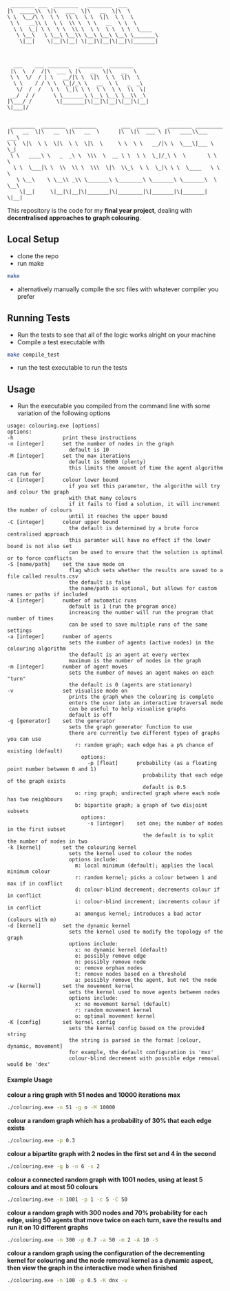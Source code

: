 ```

 ________ ___  ________   ________  ___                                  
|\  _____\\  \|\   ___  \|\   __  \|\  \                                 
\ \  \__/\ \  \ \  \\ \  \ \  \|\  \ \  \                                
 \ \   __\\ \  \ \  \\ \  \ \   __  \ \  \                               
  \ \  \_| \ \  \ \  \\ \  \ \  \ \  \ \  \____                          
   \ \__\   \ \__\ \__\\ \__\ \__\ \__\ \_______\                        
    \|__|    \|__|\|__| \|__|\|__|\|__|\|_______|                        
                                                                         
                                                                         
                                                                         
  ___    ___ _______   ________  ________                                
 |\  \  /  /|\  ___ \ |\   __  \|\   __  \                               
 \ \  \/  / | \   __/|\ \  \|\  \ \  \|\  \                              
  \ \    / / \ \  \_|/_\ \   __  \ \   _  _\                             
   \/  /  /   \ \  \_|\ \ \  \ \  \ \  \\  \|                            
 __/  / /      \ \_______\ \__\ \__\ \__\\ _\                            
|\___/ /        \|_______|\|__|\|__|\|__|\|__|                           
\|___|/                                                                  
                                                                         
                                                                         
 ________  ________  ________        ___  _______   ________ _________   
|\   __  \|\   __  \|\   __  \      |\  \|\  ___ \ |\   ____\\___   ___\ 
\ \  \|\  \ \  \|\  \ \  \|\  \     \ \  \ \   __/|\ \  \___\|___ \  \_| 
 \ \   ____\ \   _  _\ \  \\\  \  __ \ \  \ \  \_|/_\ \  \       \ \  \  
  \ \  \___|\ \  \\  \\ \  \\\  \|\  \\_\  \ \  \_|\ \ \  \____   \ \  \ 
   \ \__\    \ \__\\ _\\ \_______\ \________\ \_______\ \_______\  \ \__\
    \|__|     \|__|\|__|\|_______|\|________|\|_______|\|_______|   \|__|

```

This repository is the code for my **final year project**, dealing with **decentralised approaches to graph colouring**.

## Local Setup

- clone the repo
- run make
```sh
make
```
- alternatively manually compile the src files with whatever compiler you prefer

## Running Tests

- Run the tests to see that all of the logic works alright on your machine
- Compile a test executable with
```sh
make compile_test
``` 
- run the test executable to run the tests


## Usage

- Run the executable you compiled from the command line with some variation of the following options
```
usage: colouring.exe [options]
options:
-h                print these instructions
-n [integer]      set the number of nodes in the graph
                    default is 10
-M [integer]      set the max iterations
                    default is 50000 (plenty)
                    this limits the amount of time the agent algorithm can run for
-c [integer]      colour lower bound
                    if you set this parameter, the algorithm will try and colour the graph
                    with that many colours
                    if it fails to find a solution, it will increment the number of colours
                    until it reaches the upper bound
-C [integer]      colour upper bound
                    the default is determined by a brute force centralised approach
                    this paramter will have no effect if the lower bound is not also set
                    can be used to ensure that the solution is optimal or to force conflicts
-S [name/path]    set the save mode on
                    flag which sets whether the results are saved to a file called results.csv
                    the default is false
                    the name/path is optional, but allows for custom names or paths if included
-A [integer]      number of automatic runs
                    default is 1 (run the program once)
                    increasing the number will run the program that number of times
                    can be used to save multiple runs of the same settings
-a [integer]      number of agents
                    sets the number of agents (active nodes) in the colouring algorithm
                    the default is an agent at every vertex
                    maximum is the number of nodes in the graph
-m [integer]      number of agent moves
                    sets the number of moves an agent makes on each "turn"
                    the default is 0 (agents are stationary)
-v                set visualise mode on
                    prints the graph when the colouring is complete
                    enters the user into an interactive traversal mode
                    can be useful to help visualise graphs
                    default is off
-g [generator]    set the generator
                    sets the graph generator function to use
                    there are currently two different types of graphs you can use
                      r: random graph; each edge has a p% chance of existing (default)
                        options:
                          -p [float]      probability (as a floating point number between 0 and 1)
                                            probability that each edge of the graph exists
                                            default is 0.5
                      o: ring graph; undirected graph where each node has two neighbours
                      b: bipartite graph; a graph of two disjoint subsets
                        options:
                          -s [integer]    set one; the number of nodes in the first subset
                                            the default is to split the number of nodes in two
-k [kernel]       set the colouring kernel
                    sets the kernel used to colour the nodes
                    options include:
                      m: local minimum (default); applies the local minimum colour
                      r: random kernel; picks a colour between 1 and max if in conflict
                      d: colour-blind decrement; decrements colour if in conflict
                      i: colour-blind increment; increments colour if in conflict
                      a: amongus kernel; introduces a bad actor (colours with m)
-d [kernel]       set the dynamic kernel
                    sets the kernel used to modify the topology of the graph
                    options include:
                      x: no dynamic kernel (default)
                      e: possibly remove edge
                      n: possibly remove node
                      o: remove orphan nodes
                      t: remove nodes based on a threshold
                      a: possibly remove the agent, but not the node
-w [kernel]       set the movement kernel
                    sets the kernel used to move agents between nodes
                    options include:
                      x: no movement kernel (default)
                      r: random movement kernel
                      o: optimal movement kernel
-K [config]       set kernel config
                    sets the kernel config based on the provided string
                    the string is parsed in the format [colour, dynamic, movement]
                    for example, the default configuration is 'mxx'
                    colour-blind decrement with possible edge removal would be 'dex'
```

#### Example Usage
**colour a ring graph with 51 nodes and 10000 iterations max**
```sh
./colouring.exe -n 51 -g o -M 10000
```
**colour a random graph which has a probability of 30% that each edge exists**
```sh
./colouring.exe -p 0.3
```
**colour a bipartite graph with 2 nodes in the first set and 4 in the second**
```sh
./colouring.exe -g b -n 6 -s 2
```
**colour a connected random graph with 1001 nodes, using at least 5 colours and at most 50 colours**
```sh
./colouring.exe -n 1001 -p 1 -c 5 -C 50
```
**colour a random graph with 300 nodes and 70% probability for each edge, using 50 agents that move twice on each turn, save the results and run it on 10 different graphs**
```sh
./colouring.exe -n 300 -p 0.7 -a 50 -m 2 -A 10 -S
```
**colour a random graph using the configuration of the decrementing kernel for colouring and the node removal kernel as a dynamic aspect, then view the graph in the interactive mode when finished**
```sh
./colouring.exe -n 100 -p 0.5 -K dnx -v
```